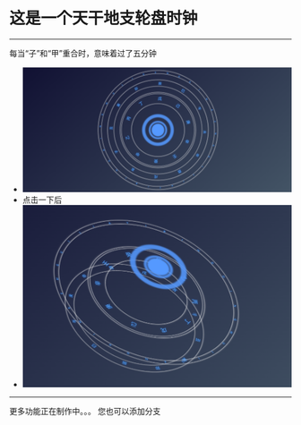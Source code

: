 # 这是一个天干地支轮盘时钟
-------------
每当“子”和“甲”重合时，意味着过了五分钟


* ![alt clock](clock_1.png)
* 点击一下后
* ![alt clock](clock_2.png)
  
----------------
更多功能正在制作中。。。
您也可以添加分支